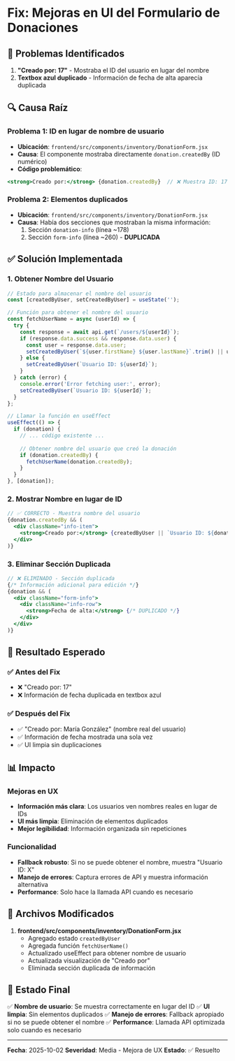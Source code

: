 # Fix: Mejoras en UI del Formulario de Donaciones

## 🐛 Problemas Identificados

1. **"Creado por: 17"** - Mostraba el ID del usuario en lugar del nombre
2. **Textbox azul duplicado** - Información de fecha de alta aparecía duplicada

## 🔍 Causa Raíz

### Problema 1: ID en lugar de nombre de usuario
- **Ubicación**: `frontend/src/components/inventory/DonationForm.jsx`
- **Causa**: El componente mostraba directamente `donation.createdBy` (ID numérico)
- **Código problemático**:
```jsx
<strong>Creado por:</strong> {donation.createdBy}  // ❌ Muestra ID: 17
```

### Problema 2: Elementos duplicados
- **Ubicación**: `frontend/src/components/inventory/DonationForm.jsx`
- **Causa**: Había dos secciones que mostraban la misma información:
  1. Sección `donation-info` (línea ~178)
  2. Sección `form-info` (línea ~260) - **DUPLICADA**

## ✅ Solución Implementada

### 1. Obtener Nombre del Usuario
```jsx
// Estado para almacenar el nombre del usuario
const [createdByUser, setCreatedByUser] = useState('');

// Función para obtener el nombre del usuario
const fetchUserName = async (userId) => {
  try {
    const response = await api.get(`/users/${userId}`);
    if (response.data.success && response.data.user) {
      const user = response.data.user;
      setCreatedByUser(`${user.firstName} ${user.lastName}`.trim() || user.username);
    } else {
      setCreatedByUser(`Usuario ID: ${userId}`);
    }
  } catch (error) {
    console.error('Error fetching user:', error);
    setCreatedByUser(`Usuario ID: ${userId}`);
  }
};

// Llamar la función en useEffect
useEffect(() => {
  if (donation) {
    // ... código existente ...
    
    // Obtener nombre del usuario que creó la donación
    if (donation.createdBy) {
      fetchUserName(donation.createdBy);
    }
  }
}, [donation]);
```

### 2. Mostrar Nombre en lugar de ID
```jsx
// ✅ CORRECTO - Muestra nombre del usuario
{donation.createdBy && (
  <div className="info-item">
    <strong>Creado por:</strong> {createdByUser || `Usuario ID: ${donation.createdBy}`}
  </div>
)}
```

### 3. Eliminar Sección Duplicada
```jsx
// ❌ ELIMINADO - Sección duplicada
{/* Información adicional para edición */}
{donation && (
  <div className="form-info">
    <div className="info-row">
      <strong>Fecha de alta:</strong> {/* DUPLICADO */}
    </div>
  </div>
)}
```

## 🧪 Resultado Esperado

### ✅ Antes del Fix
- ❌ "Creado por: 17"
- ❌ Información de fecha duplicada en textbox azul

### ✅ Después del Fix
- ✅ "Creado por: María González" (nombre real del usuario)
- ✅ Información de fecha mostrada una sola vez
- ✅ UI limpia sin duplicaciones

## 📊 Impacto

### Mejoras en UX
- **Información más clara**: Los usuarios ven nombres reales en lugar de IDs
- **UI más limpia**: Eliminación de elementos duplicados
- **Mejor legibilidad**: Información organizada sin repeticiones

### Funcionalidad
- **Fallback robusto**: Si no se puede obtener el nombre, muestra "Usuario ID: X"
- **Manejo de errores**: Captura errores de API y muestra información alternativa
- **Performance**: Solo hace la llamada API cuando es necesario

## 🔧 Archivos Modificados

1. **frontend/src/components/inventory/DonationForm.jsx**
   - Agregado estado `createdByUser`
   - Agregada función `fetchUserName()`
   - Actualizado useEffect para obtener nombre de usuario
   - Actualizada visualización de "Creado por"
   - Eliminada sección duplicada de información

## 🎯 Estado Final

✅ **Nombre de usuario**: Se muestra correctamente en lugar del ID
✅ **UI limpia**: Sin elementos duplicados
✅ **Manejo de errores**: Fallback apropiado si no se puede obtener el nombre
✅ **Performance**: Llamada API optimizada solo cuando es necesario

---

**Fecha**: 2025-10-02
**Severidad**: Media - Mejora de UX
**Estado**: ✅ Resuelto